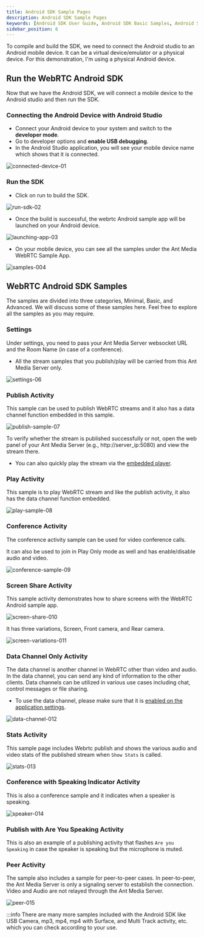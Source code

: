 ```yaml
---
title: Android SDK Sample Pages
description: Android SDK Sample Pages 
keywords: [Android SDK User Guide, Android SDK Basic Samples, Android SDK Minimal Samples, Ant Media Server Documentation, Ant Media Server Tutorials]
sidebar_position: 6
---
```


To compile and build the SDK, we need to connect the Android studio to an Android mobile device. It can be a virtual device/emulator or a physical device. For this demonstration, I'm using a physical Android device.

## Run the WebRTC Android SDK
Now that we have the Android SDK, we will connect a mobile device to the Android studio and then run the SDK.

### Connecting the Android Device with Android Studio
- Connect your Android device to your system and switch to the **developer mode**.
- Go to developer options and **enable USB debugging**.
- In the Android Studio application, you will see your mobile device name which shows that it is connected.

![connected-device-01](https://github.com/user-attachments/assets/86a5433c-736a-4992-a942-f217d2fee6ab)


### Run the SDK
- Click on run to build the SDK.

![run-sdk-02](https://github.com/user-attachments/assets/042b2e65-81a3-443d-b613-0302dbc5c73a)


- Once the build is successful, the webrtc Android sample app will be launched on your Android device.

![launching-app-03](https://github.com/user-attachments/assets/d7d840dc-bca6-4223-bc1f-bfbc1daec2af)


- On your mobile device, you can see all the samples under the Ant Media WebRTC Sample App.

![samples-004](https://github.com/user-attachments/assets/3a5db35f-91ff-4fcf-bf4c-b071ac164afd)

## WebRTC Android SDK Samples
The samples are divided into three categories, Minimal, Basic, and Advanced. We will discuss some of these samples here. Feel free to explore all the samples as you may require.

### Settings
Under settings, you need to pass your Ant Media Server websocket URL and the Room Name (in case of a conference).
- All the stream samples that you publish/play will be carried from this Ant Media Server only.

![settings-06](https://github.com/user-attachments/assets/1f3c0d6a-40bc-4670-ae24-216fc7f5b9a4)


### Publish Activity 
This sample can be used to publish WebRTC streams and it also has a data channel function embedded in this sample.

![publish-sample-07](https://github.com/user-attachments/assets/e74b608f-f69c-4435-a7a0-1f134aa7f260)


To verify whether the stream is published successfully or not, open the web panel of your Ant Media Server (e.g., http://server_ip:5080) and view the stream there.

- You can also quickly play the stream via the [embedded player](https://antmedia.io/docs/guides/playing-live-stream/embedded-web-player/).

### Play Activity
This sample is to play WebRTC stream and like the publish activity, it also has the data channel function embedded.

![play-sample-08](https://github.com/user-attachments/assets/28abd9d0-2960-4d94-82cf-97d245319b86)


### Conference Activity
The conference activity sample can be used for video conference calls. 

It can also be used to join in Play Only mode as well and has enable/disable audio and video.

![conference-sample-09](https://github.com/user-attachments/assets/0a79cef1-8cce-49cb-80f2-39002925f7c0)


### Screen Share Activity
This sample activity demonstrates how to share screens with the WebRTC Android sample app.

![screen-share-010](https://github.com/user-attachments/assets/bd2e356e-813e-4fa1-894a-04faf1f5456f)


It has three variations, Screen, Front camera, and Rear camera.

![screen-variations-011](https://github.com/user-attachments/assets/7605e5fb-37e7-40e0-9b4e-7e3d6795d4a3)


### Data Channel Only Activity
The data channel is another channel in WebRTC other than video and audio. In the data channel, you can send any kind of information to the other clients. Data channels can be utilized in various use cases including chat, control messages or file sharing.

- To use the data channel, please make sure that it is [enabled on the application settings](https://antmedia.io/docs/guides/publish-live-stream/webrtc/data-channel/#enabling-the-data-channel).

![data-channel-012](https://github.com/user-attachments/assets/fb45451e-be0c-46ce-9479-72627c12a580)

### Stats Activity
This sample page includes Webrtc publish and shows the various audio and video stats of the published stream when `Show Stats` is called.

![stats-013](https://github.com/user-attachments/assets/bc4e309a-a030-4bd9-bd00-7310e0e9a317)


### Conference with Speaking Indicator Activity
This is also a conference sample and it indicates when a speaker is speaking.

![speaker-014](https://github.com/user-attachments/assets/260bdedf-85dd-4f59-9155-19b09b14cabe)


### Publish with Are You Speaking Activity
This is also an example of a publishing activity that flashes `Are you Speaking` in case the speaker is speaking but the microphone is muted.

### Peer Activity
The sample also includes a sample for peer-to-peer cases. In peer-to-peer, the Ant Media Server is only a signaling server to establish the connection. Video and Audio are not relayed through the Ant Media Server.

![peer-015](https://github.com/user-attachments/assets/5f00e8a1-46ed-4ae9-9d61-fc752b60cfcd)


:::info
There are many more samples included with the Android SDK like USB Camera, mp3, mp4, mp4 with Surface, and Multi Track activity, etc. which you can check according to your use.

